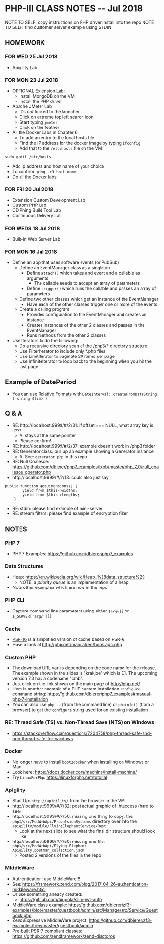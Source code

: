 # PHP-III CLASS NOTES -- Jul 2018

NOTE TO SELF: copy instructions on PHP driver install into the repo
NOTE TO SELF: find customer server example using STDIN

## HOMEWORK

### FOR WED 25 Jul 2018
* Apigility Lab

### FOR MON 23 Jul 2018
* OPTIONAL Extension Lab:
  * Install MongoDB on the VM
  * Install the PHP driver
* Apache JMeter Lab
  * It's *not* locked to the launcher
  * Click on extreme top left search icon
  * Start typing `jmeter`
  * Click on the feather
* All the Docker Labs in Chapter 6
  * To add an entry to the local hosts file
  * Find the IP address for the docker image by typing `ifconfig`
  * Add that to the `/etc/hosts` file on the VM:
```
sudo gedit /etc/hosts
```
  * Add ip address and host name of your choice
  * To confirm: `ping -c3 host.name`
  * Do all the Docker labs

### FOR FRI 20 Jul 2018
* Extension Custom Development Lab
* Custom PHP Lab
* CD Phing Build Tool Lab
* Continuous Delivery Lab


### FOR WEDS 18 Jul 2018
* Built-in Web Server Lab

### FOR MON 16 Jul 2018
* Define an app that uses software events (or PubSub)
    * Define an EventManager class as a singleton
        * Define `attach()` which takes and event and a callable as arguments
            * The callable needs to accept an array of parameters
        * Define `trigger()` which runs the callable and passes an array of parameters
    * Define two other classes which get an instance of the EventManager
        * Have each of the other classes trigger one or more of the events
    * Create a calling program
        * Provides configuration to the EventManager and creates an instance
        * Creates instances of the other 2 classes and passes in the EventManager
        * Runs methods from the other 2 classes
* Use Iterators to do the following:
    * Do a recursive directory scan of the /php3/* directory structure
    * Use FilterIterator to include only *.php files
    * Use LimitIterator to paginate 20 items per page
    * Use InfiniteIterator to loop back to the beginning when you hit the last page


## Example of DatePeriod
* You can use [Relative Formats](http://php.net/manual/en/datetime.formats.relative.php)
  with `DateInterval::createFromDateString ( string $time )`

## Q & A
* RE: http://localhost:9999/#/2/31: if offset === NULL, what array key is it???
  * A: stays at the same pointer
  * Please confirm!
* RE: http://localhost:9999/#/2/37: example doesn't work in /php3 folder
* RE: Generator class: pull up an example showing a Generator instance
  * A: See: `generator.php` in this repo
* RE: Null Coalesce: https://github.com/dbierer/php7_examples/blob/master/php_7_0/null_coalesce_operator.php
* http://localhost:9999/#/2/13: could also just say
```
public function getDimensions() {
        yield from $this->widths;
        yield from $this->lengths;
    }
```
* RE: stdin: please find example of mini-server
* RE: stream filters: please find example of encryption filter

## NOTES

### PHP 7
* PHP 7 Examples: https://github.com/dbierer/php7_examples

### Data Structures
* Heap: https://en.wikipedia.org/wiki/Heap_%28data_structure%29
  * NOTE: a _priority queue_ is an implementation of a heap
* Note other examples which are now in the repo

### PHP CLI
* Capture command line parameters using either `$argv[]` or `$_SERVER['argv'][]`

### Cache
* [PSR-16](https://www.php-fig.org/psr/psr-16/) is a simplified version of cache based on PSR-6
* Have a look at http://php.net/manual/en/book.apc.php

### Custom PHP
* The download URL varies depending on the code name for the release.  The example shown in the slides is "krakjoe" which is 7.1.  The upcoming version 7.3 has a codename "cmb".
* Just click on the link shown on the main page of http://php.net/
* Here is another example of a PHP custom installation `configure` command string: https://github.com/dbierer/php7_examples#manual-php-7-installation
* You can also use `php -i` (from the command line) or `phpinfo()` (from a browser) to get the `configure` string used for an existing installation

### RE: Thread Safe (TS) vs. Non-Thread Save (NTS) on Windows
* https://stackoverflow.com/questions/7204758/php-thread-safe-and-non-thread-safe-for-windows

### Docker
* No longer have to install `boot2docker` when installing on Windows or Mac
* Look here: https://docs.docker.com/machine/install-machine/
* Try `LinuxForPhp`: https://linuxforphp.net/tutorial

### Apigility
* Start Up: `http://apigility/` from the browser in the VM
* http://localhost:9999/#/7/32: post actual graphic of .htaccess (hard to see)
* http://localhost:9999/#/7/50: missing one thing to copy: the `php3/src/ModWebApi/PropulsionSystems` directory over into
  the `apigility/module/FlyingElephantService/Rest`
  * Look at the next slide to see what the final dir structure should look like
* http://localhost:9999/#/7/50: missing one file: `php3/src/ModWebApi/Flying Elephant Apigility.postman_collection.json`
  * Posted 2 versions of the files in the repo

### MiddleWare
* Authentication: use MiddleWare!!!
* See: https://framework.zend.com/blog/2017-04-26-authentication-middleware.html
* Or use something already created:
  * https://github.com/tuupola/slim-jwt-auth
* MiddleWare class example: https://github.com/dbierer/zf3-examples/blob/master/guestbook/admin/src/Manage/src/Service/Guestbook.php
* Zend\Expressive MiddleWare project: https://github.com/dbierer/zf3-examples/tree/master/guestbook/admin
* Pre-built PSR-7 compliant classes: https://github.com/zendframework/zend-diactoros
